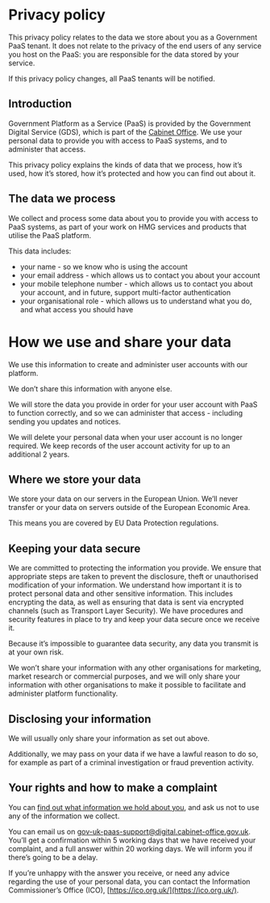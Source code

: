 # Privacy policy

This privacy policy relates to the data we store about you as a Government PaaS tenant. It does not relate to the privacy of the end users of any service you host on the PaaS: you are responsible for the data stored by your service.

If this privacy policy changes, all PaaS tenants will be notified.

## Introduction

Government Platform as a Service (PaaS) is provided by the Government Digital Service (GDS), which is part of the [Cabinet Office](https://www.gov.uk/government/organisations/cabinet-office). We use your personal data to provide you with access to PaaS systems, and to administer that access.

This privacy policy explains the kinds of data that we process, how it’s used, how it’s stored, how it’s protected and how you can find out about it.

## The data we process

We collect and process some data about you to provide you with access to PaaS systems, as part of your work on HMG services and products that utilise the PaaS platform.

This data includes:

+ your name - so we know who is using the account
+ your email address - which allows us to contact you about your account
+ your mobile telephone number - which allows us to contact you about your account, and in future, support multi-factor authentication
+ your organisational role - which allows us to understand what you do, and what access you should have

# How we use and share your data

We use this information to create and administer user accounts with our platform.

We don’t share this information with anyone else.

We will store the data you provide in order for your user account with PaaS to function correctly, and so we can administer that access - including sending you updates and notices.

We will delete your personal data when your user account is no longer required. We keep records of the user account activity for up to an additional 2 years.

## Where we store your data

We store your data on our servers in the European Union. We’ll never transfer or your data on servers outside of the European Economic Area.

This means you are covered by EU Data Protection regulations. 

## Keeping your data secure

We are committed to protecting the information you provide. We ensure that appropriate steps are taken to prevent the disclosure, theft or unauthorised modification of your information. We understand how important it is to protect personal data and other sensitive information. This includes encrypting the data, as well as ensuring that data is sent via encrypted channels (such as Transport Layer Security). We have procedures and security features in place to try and keep your data secure once we receive it.

Because it’s impossible to guarantee data security, any data you transmit is at your own risk.

We won’t share your information with any other organisations for marketing, market research or commercial purposes, and we will only share your information with other organisations to make it possible to facilitate and administer platform functionality.

## Disclosing your information

We will usually only share your information as set out above.

Additionally, we may pass on your data if we have a lawful reason to do so, for example as part of a criminal investigation or fraud prevention activity.

## Your rights and how to make a complaint

You can [find out what information we hold about you](https://www.gov.uk/data-protection), and ask us not to use any of the information we collect.

You can email us on [gov-uk-paas-support@digital.cabinet-office.gov.uk](mailto:gov-uk-paas-support@digital.cabinet-office.gov.uk). You’ll get a confirmation within 5 working days that we have received your complaint, and a full answer within 20 working days. We will inform you if there’s going to be a delay.

If you’re unhappy with the answer you receive, or need any advice regarding the use of your personal data, you can contact the Information Commissioner’s Office (ICO), [https://ico.org.uk/](https://ico.org.uk/).